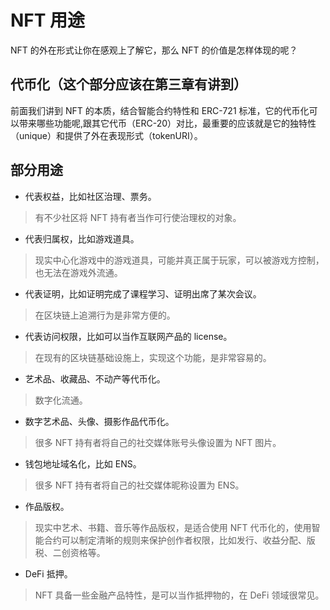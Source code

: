 # NFT 用途
NFT 的外在形式让你在感观上了解它，那么 NFT 的价值是怎样体现的呢？

## 代币化（这个部分应该在第三章有讲到）
前面我们讲到 NFT 的本质，结合智能合约特性和 ERC-721 标准，它的代币化可以带来哪些功能呢,跟其它代币（ERC-20）对比，最重要的应该就是它的独特性（unique）和提供了外在表现形式（tokenURI）。

## 部分用途

- 代表权益，比如社区治理、票务。
> 有不少社区将 NFT 持有者当作可行使治理权的对象。
- 代表归属权，比如游戏道具。
> 现实中心化游戏中的游戏道具，可能并真正属于玩家，可以被游戏方控制，也无法在游戏外流通。
- 代表证明，比如证明完成了课程学习、证明出席了某次会议。
> 在区块链上追溯行为是非常方便的。
- 代表访问权限，比如可以当作互联网产品的 license。
> 在现有的区块链基础设施上，实现这个功能，是非常容易的。
- 艺术品、收藏品、不动产等代币化。
> 数字化流通。
- 数字艺术品、头像、摄影作品代币化。
> 很多 NFT 持有者将自己的社交媒体账号头像设置为 NFT 图片。
- 钱包地址域名化，比如 ENS。
> 很多 NFT 持有者将自己的社交媒体昵称设置为 ENS。
- 作品版权。
> 现实中艺术、书籍、音乐等作品版权，是适合使用 NFT 代币化的，使用智能合约可以制定清晰的规则来保护创作者权限，比如发行、收益分配、版税、二创资格等。
- DeFi 抵押。
> NFT 具备一些金融产品特性，是可以当作抵押物的，在 DeFi 领域很常见。
